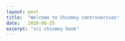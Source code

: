 ```yaml
---
layout: post
title:  "Welcome to Chinmoy controversies"
date:   2020-06-25
excerpt: "sri chinmoy book"
---
```

